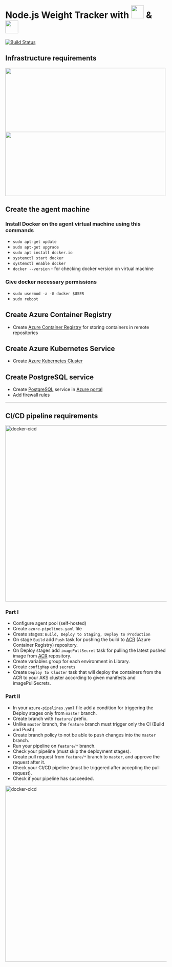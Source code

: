 # Node.js Weight Tracker with <img height="40px" src="https://user-images.githubusercontent.com/83014719/141646019-0eefacfd-8315-4fde-a667-6d7aa3aa12e1.PNG"> & <img height="40px" src="https://www.vectorlogo.zone/logos/kubernetes/kubernetes-icon.svg">

[![Build Status](https://dev.azure.com/parennut/Weight-Tracker-CICD/_apis/build/status/renatts.WeightTracker-Docker?branchName=master)](https://dev.azure.com/parennut/Weight-Tracker-CICD/_build/latest?definitionId=4&branchName=master)

##  Infrastructure requirements
<img width="500" height="200" src="https://user-images.githubusercontent.com/83014719/142743760-be29b5dc-819e-412a-9e3b-4d43673a7404.png">
<img width="500" height="200" src="https://user-images.githubusercontent.com/83014719/142743761-af2dad40-18d6-446a-be2a-ccc8bae640fa.png">


## Create the agent machine 

###  Install Docker on the agent virtual machine using this commands
* `sudo apt-get update`
* `sudo apt-get upgrade`
* `sudo apt install docker.io`
* `systemctl start docker`
* `systemctl enable docker`
* `docker --version` - for checking docker version on virtual machine

### Give docker necessary permissions
* `sudo usermod -a -G docker $USER`
* `sudo reboot`

## Create Azure Container Registry
* Create [Azure Container Registry](https://portal.azure.com/#create/Microsoft.ContainerRegistry) for storing containers in remote repositories


## Create Azure Kubernetes Service
* Create [Azure Kubernetes Cluster](https://portal.azure.com/#create/microsoft.aks)

## Create PostgreSQL service
* Create [PostgreSQL](https://portal.azure.com/#create/Microsoft.PostgreSQLServer) service in [Azure portal](https://portal.azure.com)
* Add firewall rules

---
##  CI/CD pipeline requirements
<img width="550" alt="docker-cicd" src="https://user-images.githubusercontent.com/83014719/142743862-3c90bf61-bab6-4287-bb4a-d016706c1fa2.png">

### Part I
* Configure agent pool (self-hosted)
* Create `azure-pipelines.yaml` file
* Create stages: `Build, Deploy to Staging, Deploy to Production` 
* On stage `Build` add `Push` task for pushing the build to [ACR](https://azure.microsoft.com/en-us/services/container-registry/#overview) (Azure Container Registry) repository.
* On Deploy stages add `imagePullSecret` task for pulling the latest pushed image from [ACR](https://azure.microsoft.com/en-us/services/container-registry/#overview) repository.
* Create variables group for each environment in Library.
* Create `configMap` and `secrets`
* Create `Deploy to Cluster` task that will deploy the containers from the ACR to your AKS cluster according to given manifests and imagePullSecrets.

### Part II
* In your `azure-pipelines.yaml` file add a condition for triggering the Deploy stages only from `master` branch.
* Create branch with `feature/` prefix.
* Unlike `master` branch, the `feature` branch must trigger only the CI (Build and Push).
* Create branch policy to not be able to push changes into the `master` branch.
* Run your pipeline on `feature/*` branch.
* Check your pipeline (must skip the deployment stages).
* Create pull request from `feature/*` branch to `master`, and approve the request after it.
* Check your CI/CD pipeline (must be triggered after accepting the pull request).
* Check if your pipeline has succeeded.

<img width="550" alt="docker-cicd" src="https://user-images.githubusercontent.com/83014719/141645085-6063daa6-8e25-46d0-96d8-46ecda3fa2de.png">


